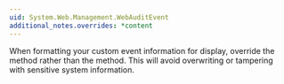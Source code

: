 ```yaml
---
uid: System.Web.Management.WebAuditEvent
additional_notes.overrides: *content
---
```


<p>When formatting your custom event information for display, override the <xref href="System.Web.Management.WebBaseEvent.FormatCustomEventDetails(System.Web.Management.WebEventFormatter)"></xref> method rather than the <xref href="System.Web.Management.WebBaseEvent.ToString*"></xref> method. This will avoid overwriting or tampering with sensitive system information.</p>


